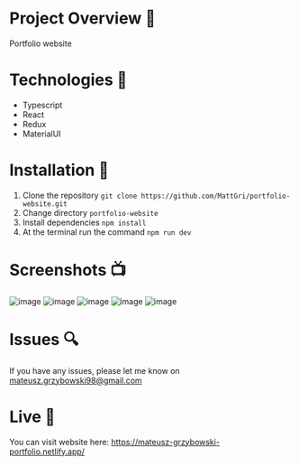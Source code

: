 # Project Overview 🎉
Portfolio website

# Technologies 🔧

- Typescript
- React
- Redux
- MaterialUI

# Installation 💾

1. Clone the repository `git clone https://github.com/MattGri/portfolio-website.git`
2. Change directory `portfolio-website`
3. Install dependencies `npm install`
4. At the terminal run the command `npm run dev`

# Screenshots 📺
![image](https://github.com/MattGri/portfolio-website/assets/61913031/29a87f8d-56ee-4484-9cfb-fd475f12efed)
![image](https://github.com/MattGri/portfolio-website/assets/61913031/21f3c143-787c-4c29-b84a-cd33670a954c)
![image](https://github.com/MattGri/portfolio-website/assets/61913031/48390274-02be-4508-87b3-53220d3c2bfa)
![image](https://github.com/MattGri/portfolio-website/assets/61913031/30a248fb-95a5-433a-92dd-b0ac2596e352)
![image](https://github.com/MattGri/portfolio-website/assets/61913031/2efa26f7-7ce8-4695-8ca5-c9fb4beadf8c)

# Issues 🔍

If you have any issues, please let me know on mateusz.grzybowski98@gmail.com

# Live 📍

You can visit website here: https://mateusz-grzybowski-portfolio.netlify.app/

